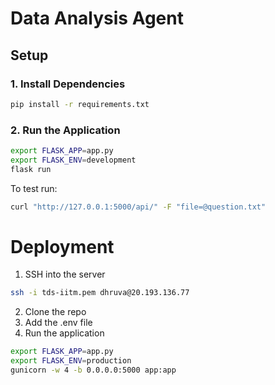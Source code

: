 # Data Analysis Agent

## Setup

### 1. Install Dependencies

```bash
pip install -r requirements.txt
```

### 2. Run the Application

```bash
export FLASK_APP=app.py
export FLASK_ENV=development
flask run
```

To test run:
```bash
curl "http://127.0.0.1:5000/api/" -F "file=@question.txt"
```


# Deployment
1. SSH into the server
```bash
ssh -i tds-iitm.pem dhruva@20.193.136.77
```
2. Clone the repo
3. Add the .env file
4. Run the application
```bash
export FLASK_APP=app.py
export FLASK_ENV=production
gunicorn -w 4 -b 0.0.0.0:5000 app:app
```


